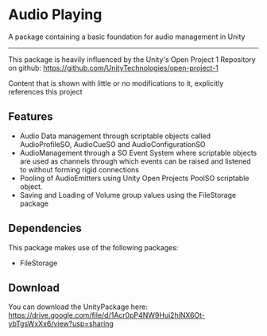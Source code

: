 # Audio Playing

A package containing a basic foundation for audio management in Unity

--------------------------------------
This package is heavily influenced by the Unity's Open Project 1 Repository on github:
https://github.com/UnityTechnologies/open-project-1

Content that is shown with little or no modifications to it, explicitly references this project

## Features

- Audio Data management through scriptable objects called AudioProfileSO, AudioCueSO and AudioConfigurationSO
- AudioManagement through a SO Event System where scriptable objects are used as channels through which events can be raised and listened to without forming rigid connections
- Pooling of AudioEmitters using Unity Open Projects PoolSO scriptable object.
- Saving and Loading of Volume group values using the FileStorage package

## Dependencies

This package makes use of the following packages:
- FileStorage

## Download

You can download the UnityPackage here: https://drive.google.com/file/d/1Acr0pP4NW9Hui2hiNX6Ot-ybTgsWxXx6/view?usp=sharing

